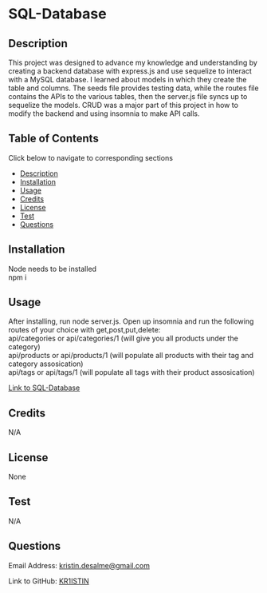 # SQL-Database

## Description
This project was designed to advance my knowledge and understanding by creating a backend database with express.js and use sequelize to interact with a MySQL database. I learned about models in which they create the table and columns. The seeds file provides testing data, while the routes file contains the APIs to the various tables, then the server.js file syncs up to sequelize the models. CRUD was a major part of this project in how to modify the backend and using insomnia to make API calls.

## Table of Contents 
Click below to navigate to corresponding sections
- [Description](#description)
- [Installation](#installation)
- [Usage](#usage)
- [Credits](#credits)
- [License](#license)
- [Test](#test)
- [Questions](#questions)

## Installation
Node needs to be installed<br>
npm i<br>

## Usage
After installing, run node server.js. Open up insomnia and run the following routes of your choice with get,post,put,delete: <br>
api/categories or api/categories/1 (will give you all products under the category) <br>
api/products or api/products/1 (will populate all products with their tag and category assosication)<br>
api/tags or api/tags/1 (will populate all tags with their product assosication)

<a href='https://drive.google.com/file/d/1l8pS6kP934hodlMxgmB3XzU1g8LQST_C/view'>Link to SQL-Database</a>


## Credits

N/A

## License
None

## Test

N/A

## Questions 
Email Address:
<a href="mailto:kristin.desalme@gmail.com">kristin.desalme@gmail.com</a>

Link to GitHub:
<a href='https://github.com/KR1ISTIN'>KR1ISTIN</a>
